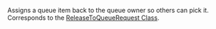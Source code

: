 Assigns a queue item back to the queue owner so others can pick it.  
Corresponds to the [ReleaseToQueueRequest Class](https://msdn.microsoft.com/library/microsoft.crm.sdk.messages.releasetoqueuerequest.aspx).
